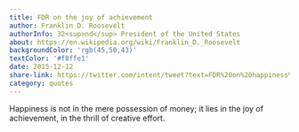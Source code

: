 ```yaml
---
title: FDR on the joy of achievement
author: Franklin D. Roosevelt
authorInfo: 32<sup>nd</sup> President of the United States
about: https://en.wikipedia.org/wiki/Franklin_D._Roosevelt
backgroundColor: 'rgb(45,50,43)'
textColor: '#f8ffe1'
date: 2015-12-12
share-link: https://twitter.com/intent/tweet?text=FDR%20on%20happiness%20pic.twitter.com/P66tyku5VM
category: quotes
---
```


Happiness is not in the mere possession of money; it lies in the joy of achievement, in&nbsp;the&nbsp;thrill of&nbsp;creative&nbsp;effort.